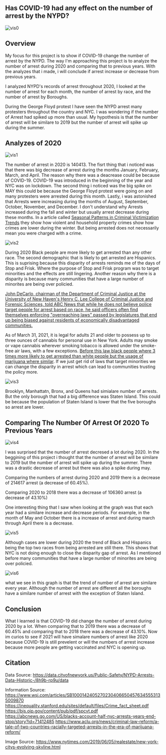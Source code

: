 ## Has COVID-19 had any effect on the number of arrest by the NYPD?

![vis0](/nyc2.jpg)

## Overview
My focus for this project is to show if COVID-19 change the number of arrest by the NYPD. The way I'm approaching this project is to analyze the number of arrest during 2020 and comparing that to previous years. With the analyzes that i made, i will conclude if arrest increase or decrease from previous years.

I analyzed NYPD's records of arrest throughout 2020, I looked at the number of arrest for each month, the number of arrest by race, and the number of arrest by Boroughs.

During the George Floyd protest I have seen the NYPD arrest many protesters throughout the country and NYC. I was wondering if the number of Arrest had spiked up more than usual. My hypothesis is that the number of arrest will be similare to 2019 but the number of arrest will spike up during the summer.

## Analyzes of 2020

![vis1](/graph2.jpg)

The number of arrest in 2020 is 140413. The fisrt thing that i noticed was that there was big decrease of arrest during the months January, February, March, and April. The reason why there was a deacrease could be because of COVID-19. COVID-19 was introduced in the beginning of the year and NYC was on lockdown. The second thing i noticed was the big spike on MAY this could be because the George Floyd protest were going on and many protesters were arrested during this month. Lastly, i was astonished that Arrests were increasing during the months of August, September, October, November, and December. I don't understand why Arrests increased during the fall and winter but usually arrest decrease during these months. In a article called [Seasonal Patterns in Criminal Victimization Trends](https://bjs.ojp.gov/content/pub/pdf/spcvt.pdf) they show how violent and household property crimes show how crimes are lower during the winter. But being arrested does not necessarily mean you were charged with a crime.


![vis2](/race_graph3.jpg)

During 2020 Black people are more likely to get arrested than any other race. The second demographic that is likely to get arrested are Hispanics. This is suprising because this disparity of arrests reminds me of the days of Stop and Frisk. Where the purpose of Stop and Frisk program was to target minorities and the effects are still lingering. Another reason why there is a disparity is because many communities that have a large number of minorites are being over policied.

[John DeCarlo, chairman of the Department of Criminal Justice at the University of New Haven's Henry C. Lee College of Criminal Justice and Forensic Sciences, told ABC News that while he does not believe police target people for arrest based on race, he said officers often find themselves enforcing "overreaching laws" passed by legislatures that end up being biased against residents of economically disadvantaged communities.](https://abcnews.go.com/US/blacks-account-half-nyc-arrests-years-end-stop/story?id=71412485)

As of March 31, 2021, it is legal for adults 21 and older to possess up to three ounces of cannabis for personal use in New York. Adults may smoke or vape cannabis wherever smoking tobacco is allowed under the smoke-free air laws, with a few exceptions. [Before this law black people where 3 times more likely to get arrested than white people but the usage of marijuana where similar](https://www.aclu.org/news/criminal-law-reform/a-tale-of-two-countries-racially-targeted-arrests-in-the-era-of-marijuana-reform/).
If we just get rid of laws that target minorities we can change the disparity in arrest which can lead to communities trusting the policy more.


![vis3](/graph1.jpg)

Brooklyn, Manhattatn, Bronx, and Queens had simialare number of arrests. But the only borough that had a big difference was Staten Island. This could be because the population of Staten Island is lower that the five boroughs so arrest are lower.

## Comparing The Number Of Arrest Of 2020 To Previous Years

![vis4](/graph4.jpg)

I was surprised that the number of arrest decresed a lot during 2020. In the beggining of this project i thought that the number of arrest will be similare to 2019 but the number of arrest will spike up during the summer. There was a drastic decrease of arrest but there was also a spike during may.

Comparing the numbers of arrest during 2020 and 2019 there is a decrease of 214617 arrest (a decrease of 60.45%). 

Comparing 2020 to 2018 there was a decrease of 106360 arrest (a decrease of 43.10%)

One interesting thing that I saw when looking at the graph was that each year had a similare increase and decrease periods. For example, in the month of May and October there is a increase of arrest and during march through April there is a decrease. 

![vis5](/graph5.jpg)

Although cases are lower during 2020 the trend of Black and Hispanics being the top two races from being arrested are still there. This shows that NYC is not doing enough to close the disparity gap of arrest. As I mentioned before many communities that have a large number of minorites are being over policied.

![vis6](/graph6.jpg)

what we see in this graph is that the trend of number of arrest are similare every year. Although the number of arrest are different all the boroughs have a similare number of arrest with the exception of Staten Island.

## Conclusion

What I learned is that COVID-19 did change the number of arrest during 2020 by a lot. When comparing that to 2019 there was a decrease of 60.45% and comparing that to 2018 there was a decrease of 43.10%. Now im curios to see if 2021 will have simalare numbers of arrest like 2020 because COVID-19 is still prevelent or will the numbers of arrest increase because more people are getting vaccinated and NYC is opening up.

## Citation

Data Source:
https://data.cityofnewyork.us/Public-Safety/NYPD-Arrests-Data-Historic-/8h9b-rp9u/data

Information Source:
https://www.wsj.com/articles/SB10001424052702304066504576345553135009870
https://inequality.stanford.edu/sites/default/files/Crime_fact_sheet.pdf
https://bjs.ojp.gov/content/pub/pdf/spcvt.pdf
https://abcnews.go.com/US/blacks-account-half-nyc-arrests-years-end-stop/story?id=71412485
https://www.aclu.org/news/criminal-law-reform/a-tale-of-two-countries-racially-targeted-arrests-in-the-era-of-marijuana-reform/

Image Source:
https://www.nytimes.com/2019/06/05/realestate/new-york-citys-evolving-skyline.html

